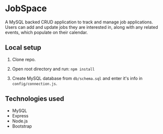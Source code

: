 # JobSpace

A MySQL backed CRUD application to track and manage job applications.  Users can add and update jobs they are interested in, along with any related events, which populate on their calendar.

## Local setup

1. Clone repo.

2. Open root directory and run:
   ```npm install```

3. Create MySQL database from ```db/schema.sql``` and enter it's info in ```config/connection.js```.

## Technologies used
- MySQL
- Express
- Node.js
- Bootstrap